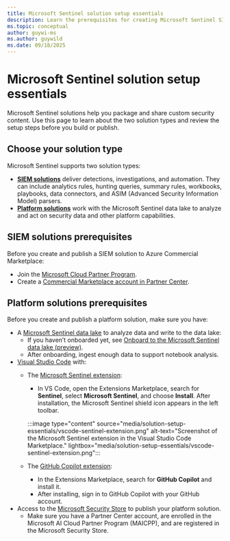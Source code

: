 ```yaml
---
title: Microsoft Sentinel solution setup essentials
description: Learn the prerequisites for creating Microsoft Sentinel SIEM and platform solutions.
ms.topic: conceptual
author: guywi-ms
ms.author: guywild
ms.date: 09/18/2025
---
```


# Microsoft Sentinel solution setup essentials

Microsoft Sentinel solutions help you package and share custom security content. Use this page to learn about the two solution types and review the setup steps before you build or publish.

## Choose your solution type

Microsoft Sentinel supports two solution types:

- [**SIEM solutions**](#siem-solutions-prerequisites) deliver detections, investigations, and automation. They can include analytics rules, hunting queries, summary rules, workbooks, playbooks, data connectors, and ASIM (Advanced Security Information Model) parsers.
- [**Platform solutions**](#platform-solutions-prerequisites) work with the Microsoft Sentinel data lake to analyze and act on security data and other platform capabilities.

## SIEM solutions prerequisites

 Before you create and publish a SIEM solution to Azure Commercial Marketplace:

- Join the [Microsoft Cloud Partner Program](https://partner.microsoft.com/).
- Create a [Commercial Marketplace account in Partner Center](/partner-center/marketplace/create-account).

## Platform solutions prerequisites

Before you create and publish a platform solution, make sure you have:

- A [Microsoft Sentinel data lake](/datalake/sentinel-lake-overview.md) to analyze data and write to the data lake:
    - If you haven’t onboarded yet, see [Onboard to the Microsoft Sentinel data lake (preview)](/datalake/sentinel-lake-onboarding). 
    - After onboarding, ingest enough data to support notebook analysis.
- [Visual Studio Code](https://code.visualstudio.com/) with:
    - The [Microsoft Sentinel extension](https://marketplace.visualstudio.com/items?itemName=ms-azuretools.vscode-azure-sentinel): 
        - In VS Code, open the Extensions Marketplace, search for **Sentinel**, select **Microsoft Sentinel**, and choose **Install**. After installation, the Microsoft Sentinel shield icon appears in the left toolbar.
        
        :::image type="content" source="media/solution-setup-essentials/vscode-sentinel-extension.png"
        alt-text="Screenshot of the Microsoft Sentinel extension in the Visual Studio Code Marketplace."
        lightbox="media/solution-setup-essentials/vscode-sentinel-extension.png":::

    - The [GitHub Copilot extension](https://marketplace.visualstudio.com/items?itemName=GitHub.copilot):
        - In the Extensions Marketplace, search for **GitHub Copilot** and install it.
        - After installing, sign in to GitHub Copilot with your GitHub account.
- Access to the [Microsoft Security Store](https://security.microsoft.com/securitystore) to publish your platform solution.
    - Make sure you have a Partner Center account, are enrolled in the Microsoft AI Cloud Partner Program (MAICPP), and are registered in the Microsoft Security Store.